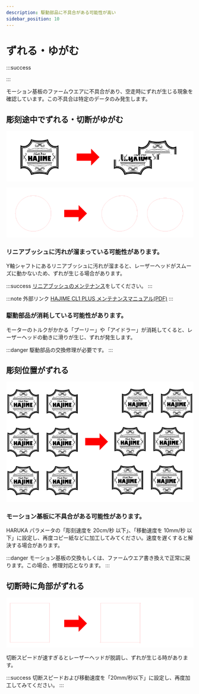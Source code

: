 ```yaml
---
description: 駆動部品に不具合がある可能性が高い
sidebar_position: 10
---
```


# ずれる・ゆがむ

:::success

:::

モーション基板のファームウエアに不具合があり、空走時にずれが生じる現象を確認しています。この不具合は特定のデータのみ発生します。

## 彫刻途中でずれる・切断がゆがむ

![](/assets/20191030_01.png)

![](/assets/20191030_02.png)

### リニアブッシュに汚れが溜まっている可能性があります。

Y軸シャフトにあるリニアブッシュに汚れが溜まると、レーザーヘッドがスムーズに動かないため、ずれが生じる場合があります。

:::success
[リニアブッシュのメンテナンス](../../jia-gong-zhong-duan/notoraburu/gazureteshimau.md#ttanozure)をしてください。
:::

:::note 外部リンク
[HAJIME CL1 PLUS メンテナンスマニュアル(PDF)](https://www.oh-laser.com/files/plus_maintenance.pdf) 
:::

### 駆動部品が消耗している可能性があります。

モーターのトルクがかかる「プーリー」や「アイドラー」が消耗してくると、レーザーヘッドの動きに滑りが生じ、ずれが発生します。

:::danger
駆動部品の交換修理が必要です。
:::

## 彫刻位置がずれる

![](/assets/20191030_03.png)

### モーション基板に不具合がある可能性があります。

HARUKA パラメータの「彫刻速度を 20cm/秒 以下」、「移動速度を 10mm/秒 以下」に設定し、再度コピー紙などに加工してみてください。速度を遅くすると解決する場合があります。

:::danger
モーション基板の交換もしくは、ファームウエア書き換えで正常に戻ります。この場合、修理対応となります。
:::

## 切断時に角部がずれる

![](/assets/20191030_04.png)

切断スピードが速すぎるとレーザーヘッドが脱調し、ずれが生じる時があります。

:::success
切断スピードおよび移動速度を「20mm/秒以下」に設定し、再度加工してみてください。
:::
